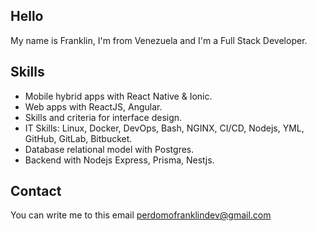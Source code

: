 ## Hello

My name is Franklin, I'm from Venezuela and I'm a Full Stack Developer.

## Skills

- Mobile hybrid apps with React Native & Ionic.
- Web apps with ReactJS, Angular.
- Skills and criteria for interface design.
- IT Skills: Linux, Docker, DevOps, Bash, NGINX, CI/CD, Nodejs, YML, GitHub, GitLab, Bitbucket.
- Database relational model with Postgres.
- Backend with Nodejs Express, Prisma, Nestjs.

## Contact

You can write me to this email [perdomofranklindev@gmail.com](perdomofranklindev@gmail.com)

